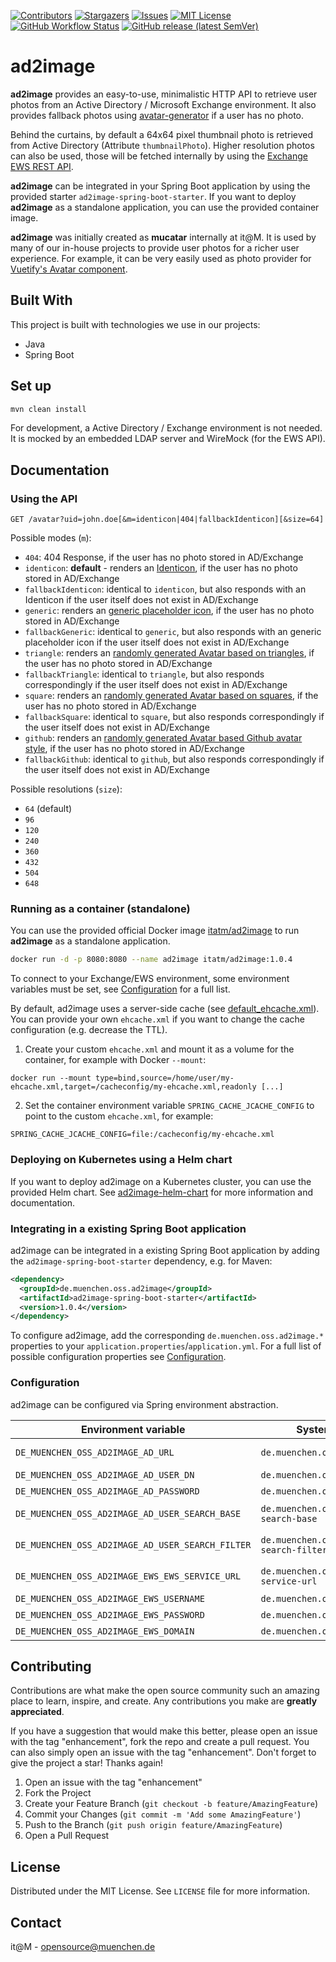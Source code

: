<!-- PROJECT SHIELDS -->

[![Contributors][contributors-shield]][contributors-url]
[![Stargazers][stars-shield]][stars-url]
[![Issues][issues-shield]][issues-url]
[![MIT License][license-shield]][license-url]
[![GitHub Workflow Status][github-workflow-status]][github-workflow-status-url]
[![GitHub release (latest SemVer)][release-shield]][release-url]


# ad2image

**ad2image** provides an easy-to-use, minimalistic HTTP API to retrieve user photos from an Active Directory / Microsoft Exchange environment. It also provides fallback photos using [avatar-generator](https://gitlab.talanlabs.com/gabriel-allaigre/avatar-generator-parent) if a user has no photo.

Behind the curtains, by default a 64x64 pixel thumbnail photo is retrieved from Active Directory (Attribute `thumbnailPhoto`). Higher resolution photos can also be used, those will be fetched internally by using the [Exchange EWS REST API](https://learn.microsoft.com/en-us/exchange/client-developer/exchange-web-services/how-to-get-user-photos-by-using-ews-in-exchange#get-a-mailbox-user-photo-by-using-rest).

**ad2image** can be integrated in your Spring Boot application by using the provided starter `ad2image-spring-boot-starter`.
If you want to deploy **ad2image** as a standalone application, you can use the provided container image.

**ad2image** was initially created as **mucatar** internally at it@M. It is used by many of our in-house projects to provide user photos for a richer user experience. For example, it can be very easily used as photo provider for [Vuetify's Avatar component](https://vuetifyjs.com/en/components/avatars/).


## Built With

This project is built with technologies we use in our projects:

- Java
- Spring Boot


## Set up

```bash
mvn clean install
```

For development, a Active Directory / Exchange environment is not needed. It is mocked by an embedded LDAP server and WireMock (for the EWS API).


## Documentation

### Using the API

`GET /avatar?uid=john.doe[&m=identicon|404|fallbackIdenticon][&size=64]`

Possible modes (`m`):

- `404`: 404 Response, if the user has no photo stored in AD/Exchange
- `identicon`: **default** - renders an [Identicon](https://en.wikipedia.org/wiki/Identicon), if the user has no photo stored in AD/Exchange
- `fallbackIdenticon`: identical to `identicon`, but also responds with an Identicon if the user itself does not exist in AD/Exchange
- `generic`: renders an [generic placeholder icon](ad2image-spring-boot-starter/src/main/resources/account_64.png), if the user has no photo stored in AD/Exchange
- `fallbackGeneric`: identical to `generic`, but also responds with an generic placeholder icon if the user itself does not exist in AD/Exchange
- `triangle`: renders an [randomly generated Avatar based on triangles](https://raw.githubusercontent.com/gabrie-allaigre/avatar-generator/master/doc/triangle1.png), if the user has no photo stored in AD/Exchange
- `fallbackTriangle`: identical to `triangle`, but also responds correspondingly if the user itself does not exist in AD/Exchange
- `square`: renders an [randomly generated Avatar based on squares](https://raw.githubusercontent.com/gabrie-allaigre/avatar-generator/master/doc/square1.png), if the user has no photo stored in AD/Exchange
- `fallbackSquare`: identical to `square`, but also responds correspondingly if the user itself does not exist in AD/Exchange
- `github`: renders an [randomly generated Avatar based Github avatar style](https://raw.githubusercontent.com/gabrie-allaigre/avatar-generator/master/doc/github2.png), if the user has no photo stored in AD/Exchange
- `fallbackGithub`: identical to `github`, but also responds correspondingly if the user itself does not exist in AD/Exchange

Possible resolutions (`size`):

- `64` (default)
- `96`
- `120`
- `240`
- `360`
- `432`
- `504`
- `648`

### Running as a container (standalone)

You can use the provided official Docker image [itatm/ad2image](https://hub.docker.com/r/itatm/ad2image) to run **ad2image** as a standalone application.

```sh
docker run -d -p 8080:8080 --name ad2image itatm/ad2image:1.0.4
```

To connect to your Exchange/EWS environment, some environment variables must be set, see [Configuration](#configuration) for a full list.

By default, ad2image uses a server-side cache (see [default_ehcache.xml](ad2image-app/src/main/resources/default_ehcache.xml)). You can provide your own `ehcache.xml` if you want to change the cache configuration (e.g. decrease the TTL).

1. Create your custom `ehcache.xml` and mount it as a volume for the container, for example with Docker `--mount`:

```
docker run --mount type=bind,source=/home/user/my-ehcache.xml,target=/cacheconfig/my-ehcache.xml,readonly [...]
```

2. Set the container environment variable `SPRING_CACHE_JCACHE_CONFIG` to point to the custom `ehcache.xml`, for example:

```
SPRING_CACHE_JCACHE_CONFIG=file:/cacheconfig/my-ehcache.xml
```

### Deploying on Kubernetes using a Helm chart

If you want to deploy ad2image on a Kubernetes cluster, you can use the provided Helm chart. See [ad2image-helm-chart](https://github.com/it-at-m/ad2image-helm-chart) for more information and documentation.

### Integrating in a existing Spring Boot application

ad2image can be integrated in a existing Spring Boot application by adding the `ad2image-spring-boot-starter` dependency, e.g. for Maven:

```xml
<dependency>
  <groupId>de.muenchen.oss.ad2image</groupId>
  <artifactId>ad2image-spring-boot-starter</artifactId>
  <version>1.0.4</version>
</dependency>
```

To configure ad2image, add the corresponding `de.muenchen.oss.ad2image.*` properties to your `application.properties`/`application.yml`. For a full list of possible configuration properties see [Configuration](#configuration).

### Configuration

ad2image can be configured via Spring environment abstraction.

| Environment variable                             | System/Spring property                           | Description                                                                                                                                                                                                                     | Default value                                     | Required |
| ------------------------------------------------ | ------------------------------------------------ | ------------------------------------------------------------------------------------------------------------------------------------------------------------------------------------------------------------------------------- | ------------------------------------------------- | -------- |
| `DE_MUENCHEN_OSS_AD2IMAGE_AD_URL`                | `de.muenchen.oss.ad2image.ad.url`                | Connection URL for AD server, for example 'ldaps://ad.mydomain.com:636'.                                                                                                                                                        | -                                                 | yes      |
| `DE_MUENCHEN_OSS_AD2IMAGE_AD_USER_DN`            | `de.muenchen.oss.ad2image.ad.user-dn`            | Bind User-DN for AD authentication                                                                                                                                                                                              | -                                                 | yes      |
| `DE_MUENCHEN_OSS_AD2IMAGE_AD_PASSWORD`           | `de.muenchen.oss.ad2image.ad.password`           | Password for AD authentication                                                                                                                                                                                                  | -                                                 | yes      |
| `DE_MUENCHEN_OSS_AD2IMAGE_AD_USER_SEARCH_BASE`   | `de.muenchen.oss.ad2image.ad.user-search-base`   | User Search Base for user lookup, for example 'OU=Users,DC=mycompany,DC=com'.                                                                                                                                                   | -                                                 | yes      |
| `DE_MUENCHEN_OSS_AD2IMAGE_AD_USER_SEARCH_FILTER` | `de.muenchen.oss.ad2image.ad.user-search-filter` | User Search filter, `{uid}` will be replaced with the requested user uid.                                                                                                                                                       | `(&(objectClass=organizationalPerson)(cn={uid}))` |
| `DE_MUENCHEN_OSS_AD2IMAGE_EWS_EWS_SERVICE_URL`   | `de.muenchen.oss.ad2image.ews.ews-service-url`   | [EWS service URL](https://learn.microsoft.com/en-US/exchange/client-developer/exchange-web-services/how-to-set-the-ews-service-url-by-using-the-ews-managed-api), e.g. `https://computer.domain.contoso.com/EWS/Exchange.asmx`. | -                                                 | yes      |
| `DE_MUENCHEN_OSS_AD2IMAGE_EWS_USERNAME`          | `de.muenchen.oss.ad2image.ews.username`          | Username for EWS [NTLM authentication](https://learn.microsoft.com/en-us/exchange/client-developer/exchange-web-services/authentication-and-ews-in-exchange#ntlm-authentication).                                               | -                                                 | yes      |
| `DE_MUENCHEN_OSS_AD2IMAGE_EWS_PASSWORD`          | `de.muenchen.oss.ad2image.ews.password`          | Password for EWS [NTLM authentication](https://learn.microsoft.com/en-us/exchange/client-developer/exchange-web-services/authentication-and-ews-in-exchange#ntlm-authentication).                                               | -                                                 | yes      |
| `DE_MUENCHEN_OSS_AD2IMAGE_EWS_DOMAIN`            | `de.muenchen.oss.ad2image.ews.domain`            | Exchange/EWS domain, e.g. 'domain.contoso.com'                                                                                                                                                                                  | -                                                 | yes      |

## Contributing

Contributions are what make the open source community such an amazing place to learn, inspire, and create. Any contributions you make are **greatly appreciated**.

If you have a suggestion that would make this better, please open an issue with the tag "enhancement", fork the repo and create a pull request. You can also simply open an issue with the tag "enhancement".
Don't forget to give the project a star! Thanks again!

1. Open an issue with the tag "enhancement"
2. Fork the Project
3. Create your Feature Branch (`git checkout -b feature/AmazingFeature`)
4. Commit your Changes (`git commit -m 'Add some AmazingFeature'`)
5. Push to the Branch (`git push origin feature/AmazingFeature`)
6. Open a Pull Request


## License

Distributed under the MIT License. See `LICENSE` file for more information.


## Contact

it@M - opensource@muenchen.de


[contributors-shield]: https://img.shields.io/github/contributors/it-at-m/ad2image.svg?style=for-the-badge
[contributors-url]: https://github.com/it-at-m/ad2image/graphs/contributors
[forks-shield]: https://img.shields.io/github/forks/it-at-m/ad2image.svg?style=for-the-badge
[forks-url]: https://github.com/it-at-m/ad2image/network/members
[stars-shield]: https://img.shields.io/github/stars/it-at-m/ad2image.svg?style=for-the-badge
[stars-url]: https://github.com/it-at-m/ad2image/stargazers
[issues-shield]: https://img.shields.io/github/issues/it-at-m/ad2image.svg?style=for-the-badge
[issues-url]: https://github.com/it-at-m/ad2image/issues
[license-shield]: https://img.shields.io/github/license/it-at-m/ad2image.svg?style=for-the-badge
[license-url]: https://github.com/it-at-m/ad2image/blob/main/LICENSE
[github-workflow-status]: https://img.shields.io/github/actions/workflow/status/it-at-m/ad2image/build.yaml?style=for-the-badge
[github-workflow-status-url]: https://github.com/it-at-m/ad2image/actions/workflows/build.yaml
[release-shield]: https://img.shields.io/github/v/release/it-at-m/ad2image?sort=semver&style=for-the-badge
[release-url]: https://github.com/it-at-m/ad2image/releases
